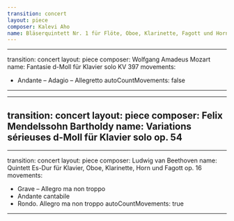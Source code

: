 ```yaml
---
transition: concert
layout: piece
composer: Kalevi Aho
name: Bläserquintett Nr. 1 für Flöte, Oboe, Klarinette, Fagott und Horn (2006)
---
```

---
transition: concert
layout: piece
composer: Wolfgang Amadeus Mozart
name: Fantasie d-Moll für Klavier solo KV 397
movements:
  - Andante – Adagio – Allegretto
autoCountMovements: false
---
---
transition: concert
layout: piece
composer: Felix Mendelssohn Bartholdy
name: Variations sérieuses d-Moll für Klavier solo op. 54
---
---
transition: concert
layout: piece
composer: Ludwig van Beethoven
name: Quintett Es-Dur für Klavier, Oboe, Klarinette, Horn und Fagott op. 16
movements:
  - Grave – Allegro ma non troppo
  - Andante cantabile
  - Rondo. Allegro ma non troppo
autoCountMovements: true
---